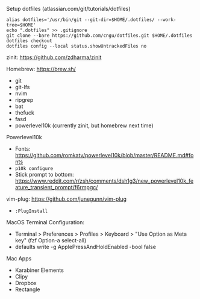 
Setup dotfiles (atlassian.com/git/tutorials/dotfiles)

```
alias dotfiles='/usr/bin/git --git-dir=$HOME/.dotfiles/ --work-tree=$HOME'
echo ".dotfiles" >> .gitignore
git clone --bare https://github.com/cngu/dotfiles.git $HOME/.dotfiles
dotfiles checkout
dotfiles config --local status.showUntrackedFiles no
```

zinit: https://github.com/zdharma/zinit 

Homebrew: https://brew.sh/
- git
- git-lfs
- nvim
- ripgrep
- bat
- thefuck
- fasd
- powerlevel10k (currently zinit, but homebrew next time)

Powerlevel10k
- Fonts: https://github.com/romkatv/powerlevel10k/blob/master/README.md#fonts
- `p10k configure`
- Stick prompt to bottom: https://www.reddit.com/r/zsh/comments/dsh1g3/new_powerlevel10k_feature_transient_prompt/f6rmpgc/

vim-plug: https://github.com/junegunn/vim-plug
- `:PlugInstall`

MacOS Terminal Configuration:
- Terminal > Preferences > Profiles > Keyboard > "Use Option as Meta key" (fzf Option-a select-all)
- defaults write -g ApplePressAndHoldEnabled -bool false

Mac Apps
- Karabiner Elements
- Clipy
- Dropbox
- Rectangle
